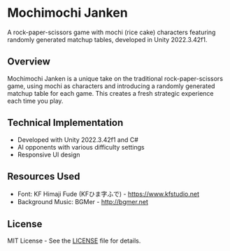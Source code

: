 # Mochimochi Janken

A rock-paper-scissors game with mochi (rice cake) characters featuring randomly generated matchup tables, developed in Unity 2022.3.42f1.

## Overview
Mochimochi Janken is a unique take on the traditional rock-paper-scissors game, using mochi as characters and introducing a randomly generated matchup table for each game. This creates a fresh strategic experience each time you play.


## Technical Implementation
- Developed with Unity 2022.3.42f1 and C#
- AI opponents with various difficulty settings
- Responsive UI design

## Resources Used
- Font: KF Himaji Fude (KFひま字ふで) - https://www.kfstudio.net
- Background Music: BGMer - http://bgmer.net

## License
MIT License - See the [LICENSE](LICENSE) file for details.
